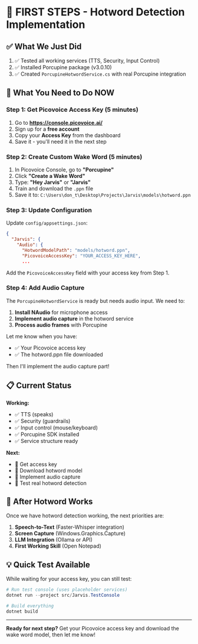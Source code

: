 # 🎯 FIRST STEPS - Hotword Detection Implementation

## ✅ What We Just Did

1. ✅ Tested all working services (TTS, Security, Input Control)
2. ✅ Installed Porcupine package (v3.0.10)
3. ✅ Created `PorcupineHotwordService.cs` with real Porcupine integration

## 🔴 What You Need to Do NOW

### Step 1: Get Picovoice Access Key (5 minutes)

1. Go to **https://console.picovoice.ai/**
2. Sign up for a **free account**
3. Copy your **Access Key** from the dashboard
4. Save it - you'll need it in the next step

### Step 2: Create Custom Wake Word (5 minutes)

1. In Picovoice Console, go to **"Porcupine"**
2. Click **"Create a Wake Word"**
3. Type: **"Hey Jarvis"** or **"Jarvis"**
4. Train and download the `.ppn` file
5. Save it to: `C:\Users\don_t\Desktop\Projects\Jarvis\models\hotword.ppn`

### Step 3: Update Configuration

Update `config/appsettings.json`:

```json
{
  "Jarvis": {
    "Audio": {
      "HotwordModelPath": "models/hotword.ppn",
      "PicovoiceAccessKey": "YOUR_ACCESS_KEY_HERE",
      ...
```

Add the `PicovoiceAccessKey` field with your access key from Step 1.

### Step 4: Add Audio Capture

The `PorcupineHotwordService` is ready but needs audio input. We need to:

1. **Install NAudio** for microphone access
2. **Implement audio capture** in the hotword service
3. **Process audio frames** with Porcupine

Let me know when you have:
- ✅ Your Picovoice access key
- ✅ The hotword.ppn file downloaded

Then I'll implement the audio capture part!

## 📋 Current Status

**Working:**
- ✅ TTS (speaks)
- ✅ Security (guardrails)
- ✅ Input control (mouse/keyboard)
- ✅ Porcupine SDK installed
- ✅ Service structure ready

**Next:**
- 🔲 Get access key
- 🔲 Download hotword model
- 🔲 Implement audio capture
- 🔲 Test real hotword detection

## 🚀 After Hotword Works

Once we have hotword detection working, the next priorities are:

1. **Speech-to-Text** (Faster-Whisper integration)
2. **Screen Capture** (Windows.Graphics.Capture)
3. **LLM Integration** (Ollama or API)
4. **First Working Skill** (Open Notepad)

## 💡 Quick Test Available

While waiting for your access key, you can still test:

```powershell
# Run test console (uses placeholder services)
dotnet run --project src/Jarvis.TestConsole

# Build everything
dotnet build
```

---

**Ready for next step?** Get your Picovoice access key and download the wake word model, then let me know!

